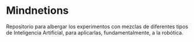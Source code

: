 # Mindnetions
Repositorio para albergar los experimentos con mezclas de diferentes tipos de Inteligencia Artificial, para aplicarlas, fundamentalmente, a la robótica.
